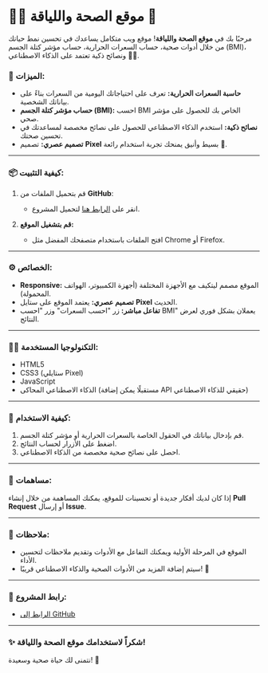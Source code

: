 # 🏋️‍♂️ **موقع الصحة واللياقة** 💪

مرحبًا بك في **موقع الصحة واللياقة**! موقع ويب متكامل يساعدك في تحسين نمط حياتك من خلال أدوات صحية، حساب السعرات الحرارية، حساب مؤشر كتلة الجسم (BMI)، ونصائح ذكية تعتمد على الذكاء الاصطناعي 🧠✨.

### 🚀 **الميزات:**
- **حاسبة السعرات الحرارية:** تعرف على احتياجاتك اليومية من السعرات بناءً على بياناتك الشخصية.
- **حساب مؤشر كتلة الجسم (BMI):** احسب BMI الخاص بك للحصول على مؤشر صحي.
- **نصائح ذكية:** استخدم الذكاء الاصطناعي للحصول على نصائح مخصصة لمساعدتك في تحسين صحتك.
- **تصميم عصري:** تصميم **Pixel** بسيط وأنيق يمنحك تجربة استخدام رائعة 🎨.

---

### 📦 **كيفية التثبيت:**

1. قم بتحميل الملفات من **GitHub**:
   - انقر على [الرابط هنا](https://github.com/your-username/health-and-fitness-website) لتحميل المشروع.

2. **قم بتشغيل الموقع:**
   - افتح الملفات باستخدام متصفحك المفضل مثل Chrome أو Firefox.

---

### ⚙️ **الخصائص:**
- **Responsive:** الموقع مصمم ليتكيف مع الأجهزة المختلفة (أجهزة الكمبيوتر، الهواتف المحمولة).
- **تصميم عصري:** يعتمد الموقع على ستايل **Pixel** الحديث.
- **تفاعل مباشر:** زر "احسب السعرات" وزر "احسب BMI" يعملان بشكل فوري لعرض النتائج.
  
---

### 👨‍💻 **التكنولوجيا المستخدمة:**
- HTML5
- CSS3 (ستايلي Pixel)
- JavaScript
- الذكاء الاصطناعي المحاكى (مستقبلًا يمكن إضافة API حقيقي للذكاء الاصطناعي)

---

### 📝 **كيفية الاستخدام:**
1. قم بإدخال بياناتك في الحقول الخاصة بالسعرات الحرارية أو مؤشر كتلة الجسم.
2. اضغط على الأزرار لحساب النتائج.
3. احصل على نصائح صحية مخصصة من الذكاء الاصطناعي.

---

### 🌟 **مساهمات:**
إذا كان لديك أفكار جديدة أو تحسينات للموقع، يمكنك المساهمة من خلال إنشاء **Pull Request** أو إرسال **Issue**.

---

### 💬 **ملاحظات:**
- الموقع في المرحلة الأولية ويمكنك التفاعل مع الأدوات وتقديم ملاحظات لتحسين الأداء.
- سيتم إضافة المزيد من الأدوات الصحية والذكاء الاصطناعي قريبًا! 🚀

---

### 🏅 **رابط المشروع:**
- [الرابط إلى GitHub](https://github.com/your-username/health-and-fitness-website)

---

### ✨ **شكراً لاستخدامك موقع الصحة واللياقة!**
نتمنى لك حياة صحية وسعيدة! 🌿
